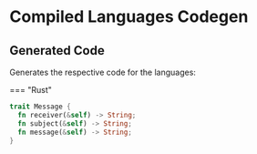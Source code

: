 # Compiled Languages Codegen



## Generated Code
Generates the respective code for the languages:

=== "Rust"

  ```rs
  trait Message {
    fn receiver(&self) -> String;
    fn subject(&self) -> String;
    fn message(&self) -> String;
  }
  ```



